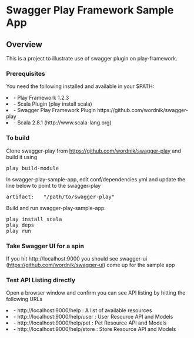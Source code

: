 # Swagger Play Framework Sample App

## Overview
This is a project to illustrate use of swagger plugin on play-framework.


### Prerequisites
You need the following installed and available in your $PATH:

<li>- Play Framework 1.2.3

<li>- Scala Plugin (play install scala)
	
<li>- Swagger Play Framework Plugin https://github.com/wordnik/swagger-play

<li>- Scala 2.8.1  (http://www.scala-lang.org)

### To build
Clone swagger-play from https://github.com/wordnik/swagger-play and build it using
<pre>
play build-module
</pre>

In swagger-play-sample-app, edit conf/dependencies.yml and update the line below to point to the swagger-play
<pre>
artifact:   "/path/to/swagger-play"
</pre>

Build and run swagger-play-sample-app:
<pre>
play install scala
play deps
play run
</pre>

### Take Swagger UI for a spin
If you hit http://localhost:9000 you should see swagger-ui (https://github.com/wordnik/swagger-ui) come up for the sample app


### Test API Listing directly
Open a browser window and confirm you can see API listing by hitting the following URLs

<li>- http://localhost:9000/help : A list of available resources

<li>- http://localhost:9000/help/user  : User Resource API and Models

<li>- http://localhost:9000/help/pet   : Pet Resource API and Models

<li>- http://localhost:9000/help/store : Store Resource API and Models


